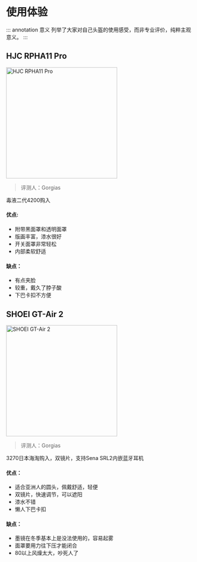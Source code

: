 # 使用体验

::: annotation 意义
列举了大家对自己头盔的使用感受，而非专业评价，纯粹主观意义。
:::

## HJC RPHA11 Pro

<img src="https://p9-bcy.byteimg.com/img/banciyuan/d7766d404a3749749028c1236c47f957~tplv-banciyuan-w650.png" alt="HJC RPHA11 Pro" height="300">

> 评测人：Gorgias

毒液二代4200购入

#### 优点: 

- 附带黑面罩和透明面罩
- 版画丰富，漆水很好
- 开关面罩非常轻松
- 内部柔软舒适

#### 缺点：

- 有点夹脸
- 较重，戴久了脖子酸
- 下巴卡扣不方便  

## SHOEI GT-Air 2

<img src="https://p9-bcy.byteimg.com/img/banciyuan/ff88fc034c6642a095830a62e00d2292~tplv-banciyuan-w650.png" alt="SHOEI GT-Air 2" height="300">


> 评测人：Gorgias

3270日本海淘购入，双镜片，支持Sena SRL2内嵌蓝牙耳机

#### 优点：

- 适合亚洲人的圆头，佩戴舒适，轻便
- 双镜片，快速调节，可以遮阳
- 漆水不错
- 懒人下巴卡扣

#### 缺点：

- 墨镜在冬季基本上是没法使用的，容易起雾
- 面罩要用力往下压才能闭合
- 80以上风燥太大，吵死人了